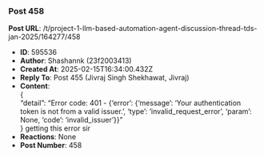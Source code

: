 ### Post 458
**Post URL**: /t/project-1-llm-based-automation-agent-discussion-thread-tds-jan-2025/164277/458
- **ID**: 595536
- **Author**: Shashannk (23f2003413)
- **Created At**: 2025-02-15T16:34:00.432Z
- **Reply To**: Post 455 (Jivraj Singh Shekhawat, Jivraj)
- **Content**:  
  {<br>
“detail”: “Error code: 401 - {‘error’: {‘message’: ‘Your authentication token is not from a valid issuer.’, ‘type’: ‘invalid_request_error’, ‘param’: None, ‘code’: ‘invalid_issuer’}}”<br>
}          getting this error sir
- **Reactions**: None
- **Post Number**: 458


